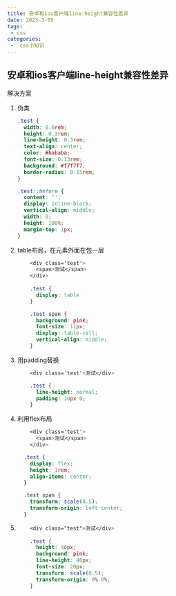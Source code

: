 ```yaml
---
title: 安卓和ios客户端line-height兼容性差异
date: 2023-3-05
tags:
 - css
categories:
 -  css小知识
---       
```


##  安卓和ios客户端line-height兼容性差异    

解决方案    
1. 伪类   
    ```css   
    .test {
      width: 0.6rem;
      height: 0.3rem;
      line-height: 0.3rem;
      text-align: center;
      color: #bababa;
      font-size: 0.13rem;
      background: #f7f7f7;
      border-radius: 0.15rem;
    }

    .test::before {
      content: '';
      display: inline-block;
      vertical-align: middle;
      width: 0;
      height: 100%;
      margin-top: 1px;
    }
    ```   
2. table布局，在元素外面在包一层    
    ```css   
        <div class='test'>
          <span>测试</span>
        </div>
        
        .test {
          display: table
        }

        .test span {
          background: pink;
          font-size: 11px;
          display: table-cell;
          vertical-align: middle;
        }  
    ```   
3. 用padding替换    
    ```css    
        <div class='test'>测试</div>

        .test {
          line-height: normal;
          padding: 10px 0;
        }
    ```   
6. 利用flex布局   
    ```css   
        <div class='test'>
          <span>测试</span>
        </div>

      .test {
        display: flex;
        height: 1rem;
        align-items: center;
      }

      .test span {
        transform: scale(0.5);
        transform-origin: left center;
      }
    ```   
7.  
    ```css   
        <div class="test">测试</div>
        
        .test {
          height: 40px;
          background: pink;
          line-height: 40px;
          font-size: 20px;
          transform: scale(0.5);
          transform-origin: 0% 0%;
        }
    ```
